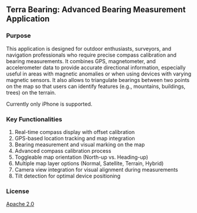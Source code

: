 
## Terra Bearing: Advanced Bearing Measurement Application

### Purpose
This application is designed for outdoor enthusiasts, surveyors, and navigation professionals who require precise compass calibration and bearing measurements. It combines GPS, magnetometer, and accelerometer data to provide accurate directional information, especially useful in areas with magnetic anomalies or when using devices with varying magnetic sensors. It also allows to  triangulate bearings between two points on the map so that users can identify features (e.g., mountains, buildings, trees) on the terrain.

Currently only iPhone is supported.

### Key Functionalities

1. Real-time compass display with offset calibration
2. GPS-based location tracking and map integration
3. Bearing measurement and visual marking on the map
4. Advanced compass calibration process
5. Toggleable map orientation (North-up vs. Heading-up)
6. Multiple map layer options (Normal, Satellite, Terrain, Hybrid)
7. Camera view integration for visual alignment during measurements
8. Tilt detection for optimal device positioning

### License

[Apache 2.0](LICENSE)

